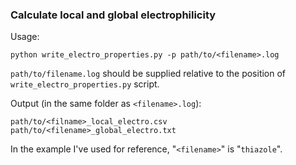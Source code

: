 ### Calculate local and global electrophilicity

Usage:

`python write_electro_properties.py -p path/to/<filename>.log`

`path/to/filename.log` should be supplied relative to the position of
`write_electro_properties.py` script.

Output (in the same folder as `<filename>.log`):

`path/to/<filname>_local_electro.csv`
`path/to/<filename>_global_electro.txt`

In the example I've used for reference, "`<filename>`" is "`thiazole`".
